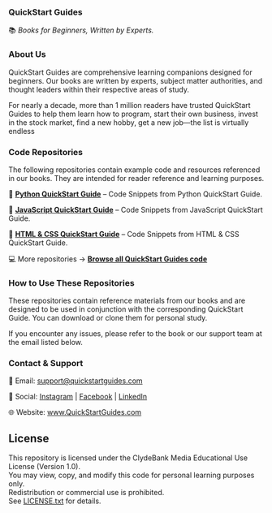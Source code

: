 <h3>QuickStart Guides</h3> 

📚 <i>Books for Beginners, Written by Experts.</i> 

<h3>About Us</h3> 

QuickStart Guides are comprehensive learning companions designed for beginners. Our books are written by experts, subject matter authorities, and thought leaders within their respective areas of study. 

For nearly a decade, more than 1 million readers have trusted QuickStart Guides to help them learn how to program, start their own business, invest in the stock market, find a new hobby, get a new job—the list is virtually endless 

<h3>Code Repositories</h3> 

The following repositories contain example code and resources referenced in our books. They are intended for reader reference and learning purposes. 

📘 <b><a href="https://github.com/clydebankmedia/Python-QuickStartGuide/tree/main">Python QuickStart Guide</a></b> – Code Snippets from Python QuickStart Guide. 

📗 <b><a href="https://github.com/clydebankmedia/JavaScript-QuickStartGuide">JavaScript QuickStart Guide</a></b> – Code Snippets from JavaScript QuickStart Guide. 

📙 <b><a href="https://github.com/clydebankmedia/HTMLCSS-QuickStartGuide">HTML & CSS QuickStart Guide</a></b> – Code Snippets from HTML & CSS QuickStart Guide. 

💻 More repositories → <b><a href="https://github.com/clydebankmedia">Browse all QuickStart Guides code</a></b> 

<h3>How to Use These Repositories</h3> 

These repositories contain reference materials from our books and are designed to be used in conjunction with the corresponding QuickStart Guide. You can download or clone them for personal study. 

If you encounter any issues, please refer to the book or our support team at the email listed below. 

<h3>Contact & Support </h3>

📧 Email: <a href="mailto:support@quickstartguides.com">support@quickstartguides.com</a> 

📱 Social: <a href="https://www.instagram.com/quickstartguides">Instagram</a> | <a href="https://www.facebook.com/QuickStartGuides/">Facebook</a> | <a href="https://www.linkedin.com/showcase/quickstart-guides/">LinkedIn</a> 

🌐 Website: <a href="https://www.QuickStartGuides.com">www.QuickStartGuides.com</a>

## License
This repository is licensed under the ClydeBank Media Educational Use License (Version 1.0).  
You may view, copy, and modify this code for personal learning purposes only.  
Redistribution or commercial use is prohibited.  
See [LICENSE.txt](./LICENSE.txt) for details.
